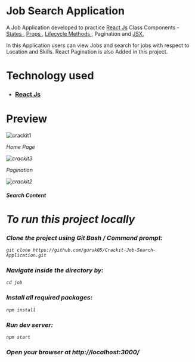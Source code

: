 # Job Search Application 


A Job Application developed to practice <a href="https://reactjs.org/"> React Js</a> Class Components - <a href="https://reactjs.org/docs/faq-state.html"> States </a>, <a href="https://reactjs.org/docs/components-and-props.html"> Props </a>, <a href="https://reactjs.org/docs/react-component.html"> Lifecycle Methods </a>, Pagination and <a href="https://reactjs.org/docs/introducing-jsx.html"> JSX.
</a> 

In this Application users can view Jobs and search for jobs with respect to Location and Skills.
React Pagination is also Added in this project.

# Technology used

* ### <a href="https://reactjs.org/"> React Js </a>

# Preview

![crackit1](https://user-images.githubusercontent.com/54667515/69914881-23a28400-146f-11ea-9b0a-6e87a4e386a5.PNG)

<i>Home Page<i>


![crackit3](https://user-images.githubusercontent.com/54667515/69914895-3ae17180-146f-11ea-912e-5c2c7bdecd57.PNG)

<i>Pagination<i>


![crackit2](https://user-images.githubusercontent.com/54667515/69914904-4b91e780-146f-11ea-8d3e-7f1681e988a0.PNG)

#### <i>Search Content<i>


# To run this project locally 



### Clone the project using Git Bash / Command prompt:
```
git clone https://github.com/guruk05/Crackit-Job-Search-Application.git 
```


### Navigate inside the directory by:
```
cd job
```


### Install all required packages:
```
npm install
```

### Run dev server:
```
npm start
```


### Open your browser at http://localhost:3000/

<br>

<br>




 

































